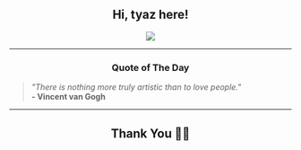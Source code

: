 <h2 align="center"> Hi, tyaz here!</h2>

<p align="center">
<a href="https://github.com/tyazx" alt="github streak"><img src="https://dvst-streak.herokuapp.com/?user=tyazx&theme=tokyonight&fire=DD472C"></a>
</p>

<hr>
<h3 align="center">Quote of The Day</h3>
<p align="center">
<blockquote>
<i>"There is nothing more truly artistic than to love people."</i>
<br>
<b>- Vincent van Gogh</b>
</blockquote>
</p>


<hr>
<h2 align="center">Thank You 🙏🏼</h2>
